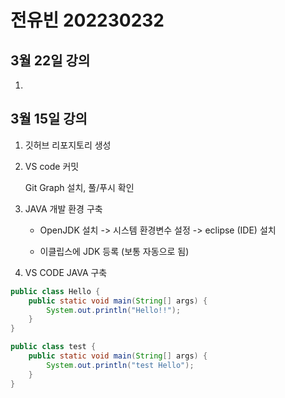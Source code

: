 # 전유빈 202230232


## 3월 22일 강의
1. 


## 3월 15일 강의
1. 깃허브 리포지토리 생성

2. VS code 커밋
    
    Git Graph 설치, 풀/푸시 확인
3. JAVA 개발 환경 구축

    * OpenJDK 설치 -> 시스템 환경변수 설정 -> eclipse (IDE) 설치

    * 이클립스에 JDK 등록 (보통 자동으로 됨)
4. VS CODE JAVA 구축
~~~ java
public class Hello {
    public static void main(String[] args) {
        System.out.println("Hello!!");
    }
}
~~~
~~~ java
public class test {
    public static void main(String[] args) {
        System.out.println("test Hello");
    }
}
~~~